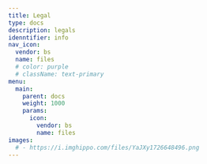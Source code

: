 ```yaml
---
title: Legal
type: docs
description: legals
idenntifier: info
nav_icon:
  vendor: bs
  name: files
  # color: purple
  # className: text-primary
menu:
  main:
    parent: docs
    weight: 1000
    params:
      icon:
        vendor: bs
        name: files
images:  
  # - https://i.imghippo.com/files/YaJXy1726648496.png 
---
```

<!-- You can migrate to cards theme from the [starter theme](https://github.com/hbstack/theme) effortlessly within two steps. -->

